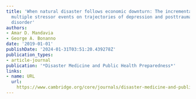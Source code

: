 ```yaml
---
title: 'When natural disaster follows economic downturn: The incremental impact of
  multiple stressor events on trajectories of depression and posttraumatic stress
  disorder'
authors:
- Amar D. Mandavia
- George A. Bonanno
date: '2019-01-01'
publishDate: '2024-01-31T03:51:20.439278Z'
publication_types:
- article-journal
publication: '*Disaster Medicine and Public Health Preparedness*'
links:
- name: URL
  url: 
    https://www.cambridge.org/core/journals/disaster-medicine-and-public-health-preparedness/article/when-natural-disaster-follows-economic-downturn-the-incremental-impact-of-multiple-stressor-events-on-trajectories-of-depression-and-posttraumatic-stress-disorder/77AC665A523B71F757973ACE2596AB92
---
```

